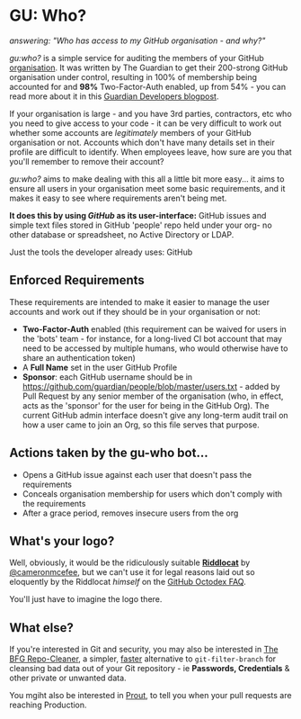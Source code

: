 GU: Who?
========

_answering: "Who has access to my GitHub organisation - and why?"_

_gu:who?_ is a simple service for auditing the members of your GitHub
[organisation](https://github.com/blog/674-introducing-organizations).
It was written by The Guardian to get their 200-strong GitHub
organisation under control, resulting in 100% of membership being
accounted for and **98%** Two-Factor-Auth enabled, up from 54% -
you can read more about it in this
[Guardian Developers blogpost](http://www.theguardian.com/info/developer-blog/2014/apr/11/how-the-guardian-uses-github-to-audit-github).

If your organisation is large - and you have 3rd parties, contractors,
etc who you need to give access to your code - it can be very difficult
to work out whether some accounts are _legitimately_ members of
your GitHub organisation or not. Accounts which don't have many details
set in their profile are difficult to identify. When employees leave,
how sure are you that you'll remember to remove their account?

_gu:who?_ aims to make dealing with this all a little bit more easy...
it aims to ensure all users in your organisation meet some basic
requirements, and it makes it easy to see where requirements aren't
being met.

**It does this by using _GitHub_ as its user-interface:**
GitHub issues and simple text files stored in GitHub 'people' repo held
under your org- no other database or spreadsheet, no Active Directory
or LDAP.

Just the tools the developer already uses: GitHub

Enforced Requirements
--------

These requirements are intended to make it easier to manage the user
accounts and work out if they should be in your organisation or not:

* **Two-Factor-Auth** enabled (this requirement can be waived for users in the 'bots' team - for instance, for a long-lived CI bot account that may need to be accessed by multiple humans, who would otherwise have to share an authentication token)
* A **Full Name** set in the user GitHub Profile
* **Sponsor**: each GitHub username should be in https://github.com/guardian/people/blob/master/users.txt - added by Pull Request by any senior member of the organisation (who, in effect, acts as the 'sponsor' for the user for being in the GitHub Org). The current GitHub admin interface doesn't give any long-term audit trail on how a user came to join an Org, so this file serves that purpose.


Actions taken by the gu-who bot...
----------------------------------

* Opens a GitHub issue against each user that doesn't pass the requirements
* Conceals organisation membership for users which don't comply with the requirements
* After a grace period, removes insecure users from the org


What's your logo?
-----------------

Well, obviously, it would be the ridiculously suitable 
**[Riddlocat](https://octodex.github.com/images/riddlocat.png)** by [@cameronmcefee](https://github.com/cameronmcefee), but we can't use
it for legal reasons laid out so eloquently by the Riddlocat _himself_
on the [GitHub Octodex FAQ](https://octodex.github.com/faq.html).

You'll just have to imagine the logo there.

What else?
----------

If you're interested in Git and security, you may also be interested in
[The BFG Repo-Cleaner](https://rtyley.github.io/bfg-repo-cleaner/), a 
simpler, [faster](http://youtu.be/Ir4IHzPhJuI) alternative to
`git-filter-branch` for cleansing bad data out of your Git repository -
ie **Passwords, Credentials** & other private or unwanted data.

You mgiht also be interested in [Prout](https://www.theguardian.com/info/developer-blog/2015/feb/03/prout-is-your-pull-request-out),
to tell you when your pull requests are reaching Production.
